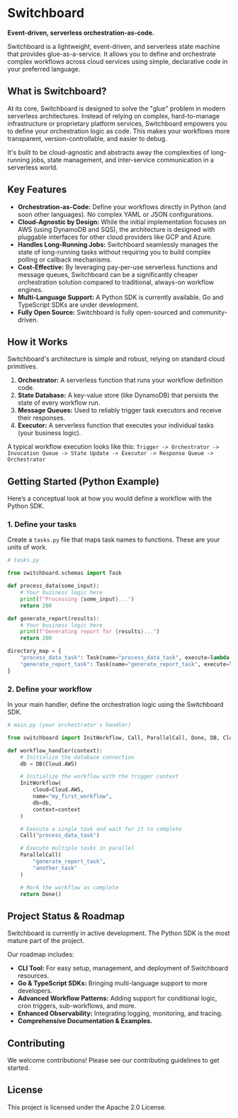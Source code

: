 # Switchboard

**Event-driven, serverless orchestration-as-code.**

Switchboard is a lightweight, event-driven, and serverless state machine that provides glue-as-a-service. It allows you to define and orchestrate complex workflows across cloud services using simple, declarative code in your preferred language.

## What is Switchboard?

At its core, Switchboard is designed to solve the "glue" problem in modern serverless architectures. Instead of relying on complex, hard-to-manage infrastructure or proprietary platform services, Switchboard empowers you to define your orchestration logic as code. This makes your workflows more transparent, version-controllable, and easier to debug.

It's built to be cloud-agnostic and abstracts away the complexities of long-running jobs, state management, and inter-service communication in a serverless world.

## Key Features

*   **Orchestration-as-Code:** Define your workflows directly in Python (and soon other languages). No complex YAML or JSON configurations.
*   **Cloud-Agnostic by Design:** While the initial implementation focuses on AWS (using DynamoDB and SQS), the architecture is designed with pluggable interfaces for other cloud providers like GCP and Azure.
*   **Handles Long-Running Jobs:** Switchboard seamlessly manages the state of long-running tasks without requiring you to build complex polling or callback mechanisms.
*   **Cost-Effective:** By leveraging pay-per-use serverless functions and message queues, Switchboard can be a significantly cheaper orchestration solution compared to traditional, always-on workflow engines.
*   **Multi-Language Support:** A Python SDK is currently available. Go and TypeScript SDKs are under development.
*   **Fully Open Source:** Switchboard is fully open-sourced and community-driven.

## How it Works

Switchboard's architecture is simple and robust, relying on standard cloud primitives.

1.  **Orchestrator:** A serverless function that runs your workflow definition code.
2.  **State Database:** A key-value store (like DynamoDB) that persists the state of every workflow run.
3.  **Message Queues:** Used to reliably trigger task executors and receive their responses.
4.  **Executor:** A serverless function that executes your individual tasks (your business logic).

A typical workflow execution looks like this:
`Trigger -> Orchestrator -> Invocation Queue -> State Update -> Executor -> Response Queue -> Orchestrator`

## Getting Started (Python Example)

Here’s a conceptual look at how you would define a workflow with the Python SDK.

### 1. Define your tasks

Create a `tasks.py` file that maps task names to functions. These are your units of work.

```python
# tasks.py

from switchboard.schemas import Task

def process_data(some_input):
    # Your business logic here
    print(f"Processing {some_input}...")
    return 200

def generate_report(results):
    # Your business logic here
    print(f"Generating report for {results}...")
    return 200

directory_map = {
    "process_data_task": Task(name="process_data_task", execute=lambda: process_data("example_input")),
    "generate_report_task": Task(name="generate_report_task", execute=lambda: generate_report("example_results")),
}
```

### 2. Define your workflow

In your main handler, define the orchestration logic using the Switchboard SDK.

```python
# main.py (your orchestrator's handler)

from switchboard import InitWorkflow, Call, ParallelCall, Done, DB, Cloud

def workflow_handler(context):
    # Initialize the database connection
    db = DB(Cloud.AWS)

    # Initialize the workflow with the trigger context
    InitWorkflow(
        cloud=Cloud.AWS,
        name="my_first_workflow",
        db=db,
        context=context
    )

    # Execute a single task and wait for it to complete
    Call("process_data_task")

    # Execute multiple tasks in parallel
    ParallelCall(
        "generate_report_task",
        "another_task"
    )

    # Mark the workflow as complete
    return Done()
```

## Project Status & Roadmap

Switchboard is currently in active development. The Python SDK is the most mature part of the project.

Our roadmap includes:
*   **CLI Tool:** For easy setup, management, and deployment of Switchboard resources.
*   **Go & TypeScript SDKs:** Bringing multi-language support to more developers.
*   **Advanced Workflow Patterns:** Adding support for conditional logic, cron triggers, sub-workflows, and more.
*   **Enhanced Observability:** Integrating logging, monitoring, and tracing.
*   **Comprehensive Documentation & Examples.**

## Contributing

We welcome contributions! Please see our contributing guidelines to get started.

## License

This project is licensed under the Apache 2.0 License.
